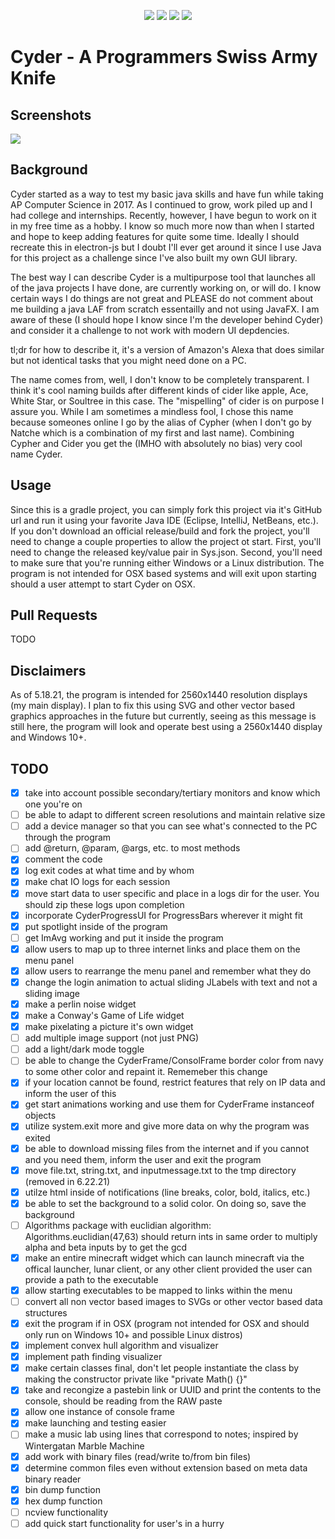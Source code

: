 <p align="center">
<a>
<img  src="https://img.shields.io/github/license/NathanCheshire/Cyder?color=26A8FF&style=for-the-badge"/>
</a>
<a>
<img  src="https://img.shields.io/github/issues/NathanCheshire/Cyder?color=26A8FF&style=for-the-badge"/>
</a>
<a>
<img  src="https://img.shields.io/tokei/lines/Github.com/NathanCheshire/Cyder?color=26A8FF&style=for-the-badge"/>
</a>
<a>
<img  src="https://img.shields.io/github/repo-size/NathanCheshire/Cyder?color=26A8FF&style=for-the-badge"/>
</a>
</p>

# Cyder - A Programmers Swiss Army Knife

## Screenshots
<img src="https://i.imgur.com/IgwRizU.png" data-canonical-src="https://i.imgur.com/IgwRizU.png"/>

## Background

Cyder started as a way to test my basic java skills and have fun while taking AP Computer Science in 2017. As I continued to grow, work piled up and I had college and internships. Recently, however, I have begun to work on it in my free time as a hobby. I know so much more now than when I started and hope to keep adding features for quite some time. Ideally I should recreate this in electron-js but I doubt I'll ever get around it since I use Java for this project as a challenge since I've also built my own GUI library.

The best way I can describe Cyder is a multipurpose tool that launches all of the java projects I have done, are currently working on, or will do. I know certain ways I do things are not great and PLEASE do not comment about me building a java LAF from scratch essentailly and not using JavaFX. I am aware of these (I should hope I know since I'm the developer behind Cyder) and consider it a challenge to not work with modern UI depdencies.

tl;dr for how to describe it, it's a version of Amazon's Alexa that does similar but not identical tasks that you might need done on a PC.

The name comes from, well, I don't know to be completely transparent. I think it's cool naming builds after different kinds of cider like apple, Ace, White Star, or Soultree in this case. The "mispelling" of cider is on purpose I assure you. While I am sometimes a mindless fool, I chose this name because someones online I go by the alias of Cypher (when I don't go by Natche which is a combination of my first and last name). Combining Cypher and Cider you get the (IMHO with absolutely no bias) very cool name Cyder.

## Usage

Since this is a gradle project, you can simply fork this project via it's GitHub url and run it using your favorite Java IDE (Eclipse, IntelliJ, NetBeans, etc.). If you don't download an official release/build and fork the project, you'll need to change a couple properties to allow the project ot start. First, you'll need to change the released key/value pair in Sys.json. Second, you'll need to make sure that you're running either Windows or a Linux distribution. The program is not intended for OSX based systems and will exit upon starting should a user attempt to start Cyder on OSX.

## Pull Requests

TODO

## Disclaimers

As of 5.18.21, the program is intended for 2560x1440 resolution displays (my main display). I plan to fix this using SVG and other vector based graphics approaches in the future but currently, seeing as this message is still here, the program will look and operate best using a 2560x1440 display and Windows 10+.

## TODO

- [x]  take into account possible secondary/tertiary monitors and know which one you're on
- [ ]  be able to adapt to different screen resolutions and maintain relative size
- [ ]  add a device manager so that you can see what's connected to the PC through the program
- [ ]  add @return, @param, @args, etc. to most methods
- [x]  comment the code
- [x]  log exit codes at what time and by whom
- [x]  make chat IO logs for each session
- [x]  move start data to user specific and place in a logs dir for the user. You should zip these logs upon completion
- [x]  incorporate CyderProgressUI for ProgressBars wherever it might fit
- [x]  put spotlight inside of the program
- [ ]  get ImAvg working and put it inside the program
- [x]  allow users to map up to three internet links and place them on the menu panel
- [x]  allow users to rearrange the menu panel and remember what they do
- [x]  change the login animation to actual sliding JLabels with text and not a sliding image
- [x]  make a perlin noise widget
- [x]  make a Conway's Game of Life widget
- [x]  make pixelating a picture it's own widget
- [ ]  add multiple image support (not just PNG)
- [ ]  add a light/dark mode toggle
- [ ]  be able to change the CyderFrame/ConsolFrame border color from navy to some other color and repaint it. Rememeber this change
- [x]  if your location cannot be found, restrict features that rely on IP data and inform the user of this
- [x]  get start animations working and use them for CyderFrame instanceof objects
- [x]  utilize system.exit more and give more data on why the program was exited
- [x]  be able to download missing files from the internet and if you cannot and you need them, inform the user and exit the program
- [x]  move file.txt, string.txt, and inputmessage.txt to the tmp directory (removed in 6.22.21)
- [x]  utilze html inside of notifications (line breaks, color, bold, italics, etc.)
- [x]  be able to set the background to a solid color. On doing so, save the background
- [ ]  Algorithms package with euclidian algorithm: Algorithms.euclidian(47,63) should return ints in same order to multiply alpha and beta inputs by to get the gcd
- [x]  make an entire minecraft widget which can launch minecraft via the offical launcher, lunar client, or any other client provided the user can provide a path to the executable
- [x]  allow starting executables to be mapped to links within the menu
- [ ]  convert all non vector based images to SVGs or other vector based data structures
- [x]  exit the program if in OSX (program not intended for OSX and should only run on Windows 10+ and possible Linux distros)
- [x]  implement convex hull algorithm and visualizer
- [x]  implement path finding visualizer
- [x]  make certain classes final, don't let people instantiate the class by making the constructor private like "private Math() {}"
- [x]  take and recongize a pastebin link or UUID and print the contents to the console, should be reading from the RAW paste
- [x]  allow one instance of console frame
- [x]  make launching and testing easier
- [ ]  make a music lab using lines that correspond to notes; inspired by Wintergatan Marble Machine
- [x]  add work with binary files (read/write to/from bin files)
- [x]  determine common files even without extension based on meta data binary reader
- [x]  bin dump function
- [x]  hex dump function
- [ ]  ncview functionality
- [ ]  add quick start functionality for user's in a hurry
